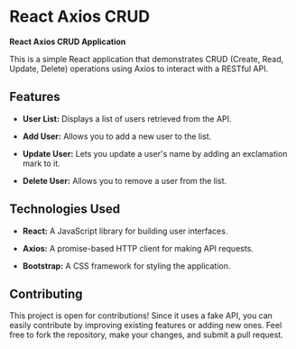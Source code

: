 # React Axios CRUD

**React Axios CRUD Application**

This is a simple React application that demonstrates CRUD (Create, Read, Update, Delete) operations using Axios to interact with a RESTful API.

## Features

- **User List:** Displays a list of users retrieved from the API.

- **Add User:** Allows you to add a new user to the list.

- **Update User:** Lets you update a user's name by adding an exclamation mark to it.

- **Delete User:** Allows you to remove a user from the list.

## Technologies Used

- **React:** A JavaScript library for building user interfaces.

- **Axios:** A promise-based HTTP client for making API requests.

- **Bootstrap:** A CSS framework for styling the application.

## Contributing

This project is open for contributions! Since it uses a fake API, you can easily contribute by improving existing features or adding new ones. Feel free to fork the repository, make your changes, and submit a pull request.


